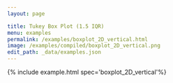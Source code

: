 ```yaml
---
layout: page

title: Tukey Box Plot (1.5 IQR)
menu: examples
permalink: /examples/boxplot_2D_vertical.html
image: /examples/compiled/boxplot_2D_vertical.png
edit_path: _data/examples.json
---
```




{% include example.html spec='boxplot_2D_vertical'%}
